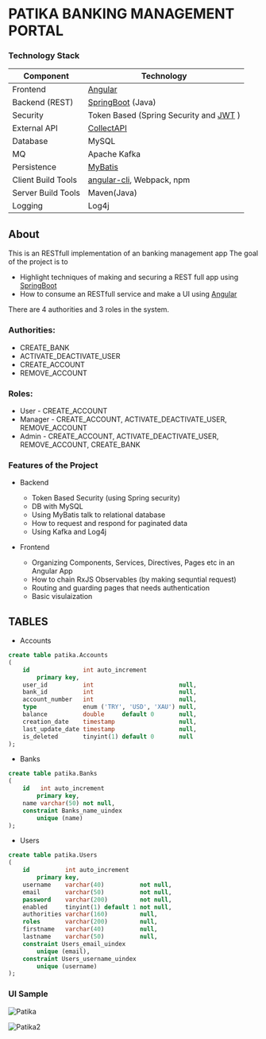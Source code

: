 # PATIKA BANKING MANAGEMENT PORTAL

### Technology Stack
Component         | Technology
---               | ---
Frontend          | [Angular](https://github.com/angular/angular)
Backend (REST)    | [SpringBoot](https://projects.spring.io/spring-boot) (Java)
Security          | Token Based (Spring Security and [JWT](https://github.com/auth0/java-jwt) )
External API      | [CollectAPI](https://collectapi.com/)
Database          | MySQL 
MQ                | Apache Kafka 
Persistence       | [MyBatis](https://mybatis.org/mybatis-3/) 
Client Build Tools| [angular-cli](https://github.com/angular/angular-cli), Webpack, npm
Server Build Tools| Maven(Java)
Logging           | Log4j 


## About
This is an RESTfull implementation of an banking management app
The goal of the project is to 
- Highlight techniques of making and securing a REST full app using [SpringBoot](https://projects.spring.io/spring-boot)
- How to consume an RESTfull service and make a UI using [Angular](https://github.com/angular/angular)

There are 4 authorities and 3 roles in the system.
### Authorities:
  - CREATE_BANK
  - ACTIVATE_DEACTIVATE_USER
  - CREATE_ACCOUNT
  - REMOVE_ACCOUNT
### Roles:
  - User    - CREATE_ACCOUNT
  - Manager - CREATE_ACCOUNT, ACTIVATE_DEACTIVATE_USER, REMOVE_ACCOUNT
  - Admin   - CREATE_ACCOUNT, ACTIVATE_DEACTIVATE_USER, REMOVE_ACCOUNT, CREATE_BANK
  



### Features of the Project
* Backend
  * Token Based Security (using Spring security)
  * DB with MySQL 
  * Using MyBatis talk to relational database
  * How to request and respond for paginated data 
  * Using Kafka and Log4j 

* Frontend
  * Organizing Components, Services, Directives, Pages etc in an Angular App
  * How to chain RxJS Observables (by making sequntial request)
  * Routing and guarding pages that needs authentication
  * Basic visulaization

## TABLES
- Accounts
```sql
create table patika.Accounts
(
    id               int auto_increment
        primary key,
    user_id          int                        null,
    bank_id          int                        null,
    account_number   int                        null,
    type             enum ('TRY', 'USD', 'XAU') null,
    balance          double     default 0       null,
    creation_date    timestamp                  null,
    last_update_date timestamp                  null,
    is_deleted       tinyint(1) default 0       null
);
```
- Banks
```sql
create table patika.Banks
(
    id   int auto_increment
        primary key,
    name varchar(50) not null,
    constraint Banks_name_uindex
        unique (name)
);
```
- Users
```sql
create table patika.Users
(
    id          int auto_increment
        primary key,
    username    varchar(40)          not null,
    email       varchar(50)          not null,
    password    varchar(200)         not null,
    enabled     tinyint(1) default 1 not null,
    authorities varchar(160)         null,
    roles       varchar(200)         null,
    firstname   varchar(40)          null,
    lastname    varchar(50)          null,
    constraint Users_email_uindex
        unique (email),
    constraint Users_username_uindex
        unique (username)
);
```
### UI Sample

![Patika](https://user-images.githubusercontent.com/95742539/185840227-8630060c-3e27-4547-99ae-1de56c97cc27.gif)


![Patika2](https://user-images.githubusercontent.com/95742539/185847153-2c0d139e-1414-42c5-8f55-067cd13d5f24.gif)











